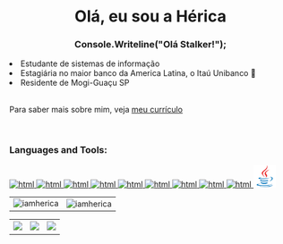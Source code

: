 <h1 align="center">Olá, eu sou a Hérica</h1>
<h3 align="center">Console.Writeline("Olá Stalker!");</h3>

<lu>
  <li>Estudante de sistemas de informação</li>
  <li>Estagiária no maior banco da America Latina, o Itaú Unibanco 🧡 </li>
  <li>Residente de Mogi-Guaçu SP</li>
</lu><br>

 Para saber mais sobre mim, veja [meu currículo](https://drive.google.com/file/d/1h_KrWbYUBVQDHurx13S-r9clSewdOGk-/view?usp=sharing)


<br>
<h3 align="left">Languages and Tools:</h3>

<a href="https://www.w3schools.in/c-tutorial/intro/" target="_blank"> <img src="https://cdn.iconscout.com/icon/free/png-512/c-programming-569564.png" alt="html" width="" height="40"/> </a>
<a href="https://www.w3schools.com/css/" target="_blank"> <img src="https://seeklogo.com/images/C/c-sharp-c-logo-02F17714BA-seeklogo.com.png" alt="html" width="" height="35"/> </a>
<a href="https://www.w3schools.com/css/" target="_blank"> <img src="https://img.icons8.com/color/452/visual-studio.png" alt="html" width="" height="35"/> </a>
<a href="https://www.w3schools.com/css/" target="_blank"> <img src="https://cdn.freebiesupply.com/logos/large/2x/visual-studio-code-logo-png-transparent.png" alt="html" width="" height="35"/> </a>
<a href="https://www.w3schools.com/css/" target="_blank"> <img src="https://cdn.freebiesupply.com/logos/large/2x/intellij-idea-1-logo-png-transparent.png" alt="html" width="" height="35"/> </a>
<a href="https://www.w3schools.com/css/" target="_blank"> <img src="https://resources.jetbrains.com/storage/products/rider/img/meta/rider_logo_300x300.png" alt="html" width="" height="35"/> </a>
<a href="https://www.w3schools.com/css/" target="_blank"> <img src="https://upload.wikimedia.org/wikipedia/commons/thumb/e/ee/.NET_Core_Logo.svg/1200px-.NET_Core_Logo.svg.png" alt="html" width="" height="35"/> </a>
<a href="https://www.w3schools.com/html/" target="_blank"> <img src="https://www.w3.org/html/logo/downloads/HTML5_Logo_512.png" alt="html" width="40" height="40"/> </a>
<a href="https://www.w3schools.com/css/" target="_blank"> <img src="https://upload.wikimedia.org/wikipedia/commons/thumb/d/d5/CSS3_logo_and_wordmark.svg/363px-CSS3_logo_and_wordmark.svg.png" alt="html" width="" height="40"/> </a>
<a href="https://www.java.com" target="_blank"> <img src="https://raw.githubusercontent.com/devicons/devicon/master/icons/java/java-original.svg" alt="java" width="40" height="40"/> </a>


<center>
<table>
  <tr>
      <td><img align="left" src="https://github-readme-stats.vercel.app/api/top-langs/?username=iamherica&layout=compact&theme=midnight-purple" alt="iamherica" /></td>
      <td><img align="center" src="https://github-readme-stats.vercel.app/api?username=iamherica&show_icons=true&locale=en&theme=midnight-purple" alt="iamherica" /></td>
  </tr>  
</table>
</center>


<table>
  <th><img src="https://media.giphy.com/media/oadZJB3hwMFjy/giphy.gif?cid=ecf05e47uvab12e1z1yycsfjdxtorwqh5v6ia5ozlwz73o5a&rid=giphy.gif&ct=g" width="400"/>
</th>
  <th><img src="https://media.giphy.com/media/xT0xemhmFReKIH4voA/giphy.gif?cid=ecf05e47fspwc5ul37xq9d2jg36jppba7ov615k82ll5qktf&rid=giphy.gif&ct=g" width="521"/>
</th>
   <th><img src="https://media.giphy.com/media/LmNwrBhejkK9EFP504/giphy.gif?cid=ecf05e47sruj2tyu6bblxvv0bz7cf5idees1nhwdn6nh2npb&rid=giphy.gif&ct=g" width="300"/></th>
 </table>


